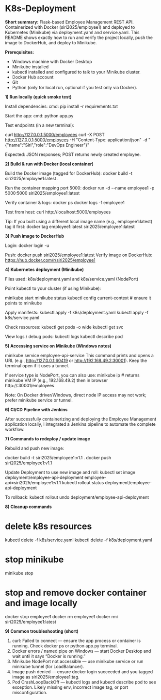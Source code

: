 # K8s-Deployment

**Short summary:**
Flask-based Employee Management REST API. Containerized with Docker (siri2025/employee1) and deployed to Kubernetes (Minikube) via deployment.yaml and service.yaml. This README shows exactly how to run and verify the project locally, push the image to DockerHub, and deploy to Minikube.

**Prerequisites:**

- Windows machine with Docker Desktop 
- Minikube installed
- kubectl installed and configured to talk to your Minikube cluster.
- Docker Hub account
- Git 
- Python (only for local run, optional if you test only via Docker).


**1) Run locally (quick smoke test)**

Install dependencies:
cmd: pip install -r requirements.txt

Start the app:
cmd: python app.py

Test endpoints (in a new terminal):

curl http://127.0.0.1:5000/employees
curl -X POST http://127.0.0.1:5000/employees -H "Content-Type: application/json" -d "{\"name\":\"Siri\",\"role\":\"DevOps Engineer\"}"


Expected: JSON responses; POST returns newly created employee.

**2) Build & run with Docker (local container)**

Build the Docker image (tagged for DockerHub):
docker build -t siri2025/employee1:latest .

Run the container mapping port 5000:
docker run -d --name employee1 -p 5000:5000 siri2025/employee1:latest

Verify container & logs:
docker ps
docker logs -f employee1


Test from host:
curl http://localhost:5000/employees

Tip: If you built using a different local image name (e.g., employee1:latest) tag it first:
docker tag employee1:latest siri2025/employee1:latest

**3) Push image to DockerHub**

Login:
docker login -u <username>


Push:
docker push siri2025/employee1:latest
Verify image on DockerHub: https://hub.docker.com/r/siri2025/employee1

**4) Kubernetes deployment (Minikube)**

Files used: k8s/deployment.yaml and k8s/service.yaml (NodePort)

Point kubectl to your cluster (if using Minikube):

minikube start
minikube status
kubectl config current-context   # ensure it points to minikube

Apply manifests:
kubectl apply -f k8s/deployment.yaml
kubectl apply -f k8s/service.yaml

Check resources:
kubectl get pods -o wide
kubectl get svc


View logs / debug pods:
kubectl logs <pod-name>
kubectl describe pod <pod-name>

**5) Accessing service on Minikube (Windows notes)**

minikube service employee-api-service
This command prints and opens a URL (e.g., http://127.0.0.1:60419 or http://192.168.49.2:30001). Keep the terminal open if it uses a tunnel.

If service type is NodePort, you can also use:
minikube ip           # returns minikube VM IP (e.g., 192.168.49.2)
then in browser
http://<minikube-ip>:30001/employees

Note: On Docker driver/Windows, direct node IP access may not work; prefer minikube service or tunnel.

**6) CI/CD Pipeline with Jenkins**

After successfully containerizing and deploying the Employee Management application locally, I integrated a Jenkins pipeline to automate the complete workflow.

**7) Commands to redeploy / update image**

Rebuild and push new image:

docker build -t siri2025/employee1:v1.1 .
docker push siri2025/employee1:v1.1

Update Deployment to use new image and roll:
kubectl set image deployment/employee-api-deployment employee-api=siri2025/employee1:v1.1
kubectl rollout status deployment/employee-api-deployment


To rollback:
kubectl rollout undo deployment/employee-api-deployment

**8) Cleanup commands**
# delete k8s resources
kubectl delete -f k8s/service.yaml
kubectl delete -f k8s/deployment.yaml

# stop minikube
minikube stop

# stop and remove docker container and image locally
docker stop employee1
docker rm employee1
docker rmi siri2025/employee1:latest


**9) Common troubleshooting (short)**

1) curl: Failed to connect — ensure the app process or container is running. Check docker ps or python app.py terminal.
2) Docker errors / named pipe on Windows — start Docker Desktop and wait until it says “Docker is running.”
3) Minikube NodePort not accessible — use minikube service or run minikube tunnel (for LoadBalancer).
4) Image push denied — ensure docker login succeeded and you tagged image as siri2025/employee1:tag.
5) Pod CrashLoopBackOff — kubectl logs <pod> and kubectl describe pod <pod> to see exception. Likely missing env, incorrect image tag, or port misconfiguration.
